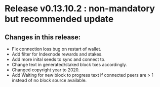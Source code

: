 # Release v0.13.10.2 : <b>non-mandatory</b> but <b>recommended</b> update 
## Changes in this release:
- Fix connection loss bug on restart of wallet.
- Add filter for Indexnode rewards and stakes.
- Add more inital seeds to sync and connect to.
- Change text in generated/staked block txes accordingly.
- Changed copyright year to 2020.
- Add Waiting for new block to progress text if connected peers are > 1 instead of no block source available.